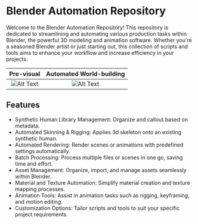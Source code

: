 # Blender Automation Repository

Welcome to the Blender Automation Repository! This repository is dedicated to streamlining and automating various production tasks within Blender, the powerful 3D modeling and animation software. Whether you're a seasoned Blender artist or just starting out, this collection of scripts and tools aims to enhance your workflow and increase efficiency in your projects.


Pre-visual                 |  Automated World-building
:-------------------------:|:-------------------------:
![Alt Text](https://github.com/ri-izdo/Blender-Automation/blob/main/sources/test%20Sketch.jpg)  |  ![Alt Text](https://github.com/ri-izdo/Blender-Automation/blob/main/sources/autonomous_humans.gif)

## Features

- Synthetic Human Library Management: Organize and callout based on metadata. 
- Automated Skinning & Rigging: Applies 3d skeleton onto an existing synthetic human.
- Automated Rendering: Render scenes or animations with predefined settings automatically.
- Batch Processing: Process multiple files or scenes in one go, saving time and effort.
- Asset Management: Organize, import, and manage assets seamlessly within Blender.
- Material and Texture Automation: Simplify material creation and texture mapping processes.
- Animation Tools: Assist in animation tasks such as rigging, keyframing, and motion editing.
- Customization Options: Tailor scripts and tools to suit your specific project requirements.